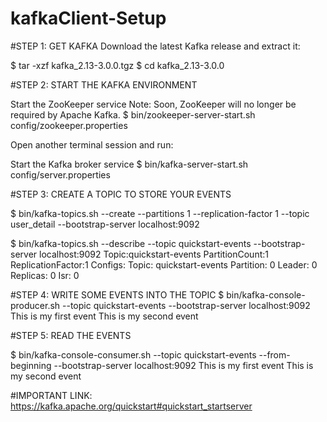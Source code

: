 # kafkaClient-Setup

#STEP 1: GET KAFKA
Download the latest Kafka release and extract it:

$ tar -xzf kafka_2.13-3.0.0.tgz
$ cd kafka_2.13-3.0.0

#STEP 2: START THE KAFKA ENVIRONMENT

Start the ZooKeeper service
Note: Soon, ZooKeeper will no longer be required by Apache Kafka.
$ bin/zookeeper-server-start.sh config/zookeeper.properties

Open another terminal session and run:

Start the Kafka broker service
$ bin/kafka-server-start.sh config/server.properties

#STEP 3: CREATE A TOPIC TO STORE YOUR EVENTS

$ bin/kafka-topics.sh --create --partitions 1 --replication-factor 1 --topic user_detail --bootstrap-server localhost:9092


$ bin/kafka-topics.sh --describe --topic quickstart-events --bootstrap-server localhost:9092
Topic:quickstart-events  PartitionCount:1    ReplicationFactor:1 Configs:
    Topic: quickstart-events Partition: 0    Leader: 0   Replicas: 0 Isr: 0
    
    
#STEP 4: WRITE SOME EVENTS INTO THE TOPIC
$ bin/kafka-console-producer.sh --topic quickstart-events --bootstrap-server localhost:9092
This is my first event
This is my second event

#STEP 5: READ THE EVENTS

$ bin/kafka-console-consumer.sh --topic quickstart-events --from-beginning --bootstrap-server localhost:9092
This is my first event
This is my second event


#IMPORTANT LINK: https://kafka.apache.org/quickstart#quickstart_startserver 
